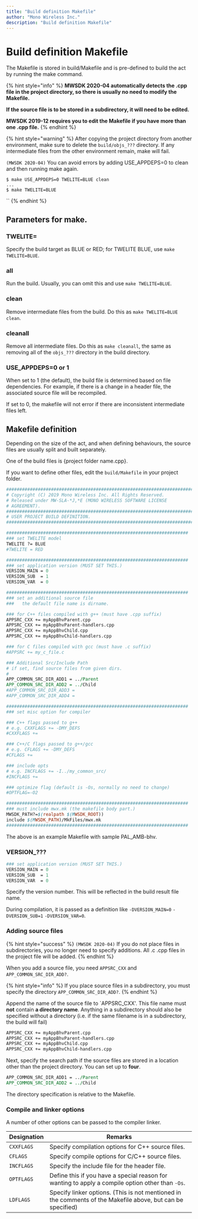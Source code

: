 ```yaml
---
title: "Build definition Makefile"
author: "Mono Wireless Inc."
description: "Build definition Makefile"
---
```

# Build definition Makefile

The Makefile is stored in build/Makefile and is pre-defined to build the act by running the make command.

{% hint style="info" %}
**MWSDK 2020-04 automatically detects the .cpp file in the project directory, so there is usually no need to modify the Makefile.**

**If the source file is to be stored in a subdirectory, it will need to be edited.**

**MWSDK 2019-12 requires you to edit the Makefile if you have more than one .cpp file.**
{% endhint %}

{% hint style="warning" %}
After copying the project directory from another environment, make sure to delete the `build/objs_???` directory. If any intermediate files from the other environment remain, make will fail.

`(MWSDK 2020-04)` You can avoid errors by adding USE\_APPDEPS=0 to clean and then running make again.

`$ make USE_APPDEPS=0 TWELITE=BLUE clean`\
`...`\
`$ make TWELITE=BLUE`

``
{% endhint %}

## Parameters for make.

### TWELITE=

Specify the build target as BLUE or RED; for TWELITE BLUE, use `make TWELITE=BLUE`.

### all

Run the build. Usually, you can omit this and use `make TWELITE=BLUE`.



### clean

Remove intermediate files from the build. Do this as `make TWELITE=BLUE clean`.



### cleanall

Remove all intermediate files. Do this as `make cleanall`, the same as removing all of the `objs_???` directory in the build directory.



### USE\_APPDEPS=0 or 1

When set to 1 (the default), the build file is determined based on file dependencies. For example, if there is a change in a header file, the associated source file will be recompiled.

If set to 0, the makefile will not error if there are inconsistent intermediate files left.



## Makefile definition

Depending on the size of the act, and when defining behaviours, the source files are usually split and built separately.

One of the build files is {project folder name.cpp}.

If you want to define other files, edit the `build/Makefile` in your project folder.

```perl
##############################################################################
# Copyright (C) 2019 Mono Wireless Inc. All Rights Reserved.
# Released under MW-SLA-*J,*E (MONO WIRELESS SOFTWARE LICENSE
# AGREEMENT). 
##############################################################################
# USER PROJECT BUILD DEFINITION.
##############################################################################

#####################################################################
### set TWELITE model
TWELITE ?= BLUE
#TWELITE = RED

#####################################################################
### set application version (MUST SET THIS.)
VERSION_MAIN = 0
VERSION_SUB  = 1
VERSION_VAR  = 0

#####################################################################
### set an additional source file
###   the default file name is dirname.

### for C++ files compiled with g++ (must have .cpp suffix)
APPSRC_CXX += myAppBhvParent.cpp
APPSRC_CXX += myAppBhvParent-handlers.cpp
APPSRC_CXX += myAppBhvChild.cpp
APPSRC_CXX += myAppBhvChild-handlers.cpp

### for C files compiled with gcc (must have .c suffix)
#APPSRC += my_c_file.c

### Additional Src/Include Path
# if set, find source files from given dirs.
#
APP_COMMON_SRC_DIR_ADD1 = ../Parent
APP_COMMON_SRC_DIR_ADD2 = ../Child
#APP_COMMON_SRC_DIR_ADD3 = 
#APP_COMMON_SRC_DIR_ADD4 =

#####################################################################
### set misc option for compiler

### C++ flags passed to g++
# e.g. CXXFLAGS += -DMY_DEFS
#CXXFLAGS +=

### C++/C flags passed to g++/gcc
# e.g. CFLAGS += -DMY_DEFS
#CFLAGS +=

### include opts
# e.g. INCFLAGS += -I../my_common_src/
#INCFLAGS +=

### optimize flag (default is -Os, normally no need to change)
#OPTFLAG=-O2

#####################################################################
### must include mwx.mk (the makefile body part.)
MWSDK_PATH?=$(realpath $(MWSDK_ROOT))
include $(MWSDK_PATH)/MkFiles/mwx.mk
#####################################################################
```

The above is an example Makefile with sample PAL\_AMB-bhv.



### VERSION\_???

```perl
### set application version (MUST SET THIS.)
VERSION_MAIN = 0
VERSION_SUB  = 1
VERSION_VAR  = 0
```

Specify the version number. This will be reflected in the build result file name.

During compilation, it is passed as a definition like `-DVERSION_MAIN=0` `-DVERSION_SUB=1` `-DVERSION_VAR=0`.



### Adding source files

{% hint style="success" %}
`(MWSDK 2020-04)` If you do not place files in subdirectories, you no longer need to specify additions. All .c .cpp files in the project file will be added.&#x20;
{% endhint %}

When you add a source file, you need `APPSRC_CXX` and `APP_COMMON_SRC_DIR_ADD?`.

{% hint style="info" %}
If you place source files in a subdirectory, you must specify the directory `APP_COMMON_SRC_DIR_ADD?`.
{% endhint %}



Append the name of the source file to \`APPSRC\_CXX'. This file name must **not** contain **a directory name**. Anything in a subdirectory should also be specified without a directory (i.e. if the same filename is in a subdirectory, the build will fail)

```perl
APPSRC_CXX += myAppBhvParent.cpp
APPSRC_CXX += myAppBhvParent-handlers.cpp
APPSRC_CXX += myAppBhvChild.cpp
APPSRC_CXX += myAppBhvChild-handlers.cpp
```



Next, specify the search path if the source files are stored in a location other than the project directory. You can set up to **four**.

```perl
APP_COMMON_SRC_DIR_ADD1 = ../Parent
APP_COMMON_SRC_DIR_ADD2 = ../Child
```

The directory specification is relative to the Makefile.



### Compile and linker options

A number of other options can be passed to the compiler linker.

| Designation | Remarks                                                                                                     |
| ----------- | ----------------------------------------------------------------------------------------------------------- |
| `CXXFLAGS`  | Specify compilation options for C++ source files.                                                           |
| `CFLAGS`    | Specify compile options for C/C++ source files.                                                             |
| `INCFLAGS`  | Specify the include file for the header file.                                                               |
| `OPTFLAGS`  | Define this if you have a special reason for wanting to apply a compile option other than `-Os`.            |
| `LDFLAGS`   | Specify linker options. (This is not mentioned in the comments of the Makefile above, but can be specified) |

